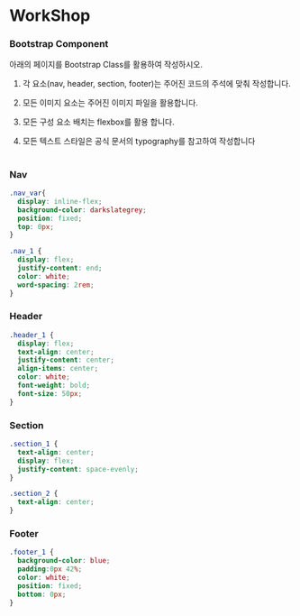 #  WorkShop

### Bootstrap Component 

아래의 페이지를 Bootstrap Class를 활용하여 작성하시오. 

1) 각 요소(nav, header, section, footer)는 주어진 코드의 주석에 맞춰 작성합니다. 

2) 모든 이미지 요소는 주어진 이미지 파일을 활용합니다. 

3) 모든 구성 요소 배치는 flexbox를 활용 합니다. 

4) 모든 텍스트 스타일은 공식 문서의 typography를 참고하여 작성합니다





# 

### Nav

```css
.nav_var{
  display: inline-flex;
  background-color: darkslategrey;
  position: fixed;
  top: 0px;
}

.nav_1 {
  display: flex;
  justify-content: end;
  color: white;
  word-spacing: 2rem;
}
```



### Header

```css
.header_1 {
  display: flex;
  text-align: center;
  justify-content: center;
  align-items: center;
  color: white;
  font-weight: bold;
  font-size: 50px;
}

```



### Section

```css
.section_1 {
  text-align: center;
  display: flex;
  justify-content: space-evenly;
}

.section_2 {
  text-align: center;
}
```



### Footer

```css
.footer_1 {
  background-color: blue;
  padding:0px 42%;
  color: white;
  position: fixed;
  bottom: 0px;
}
```

